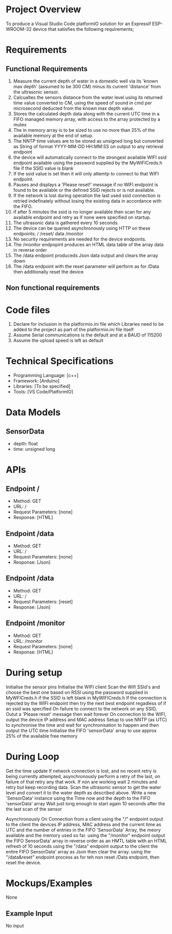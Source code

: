 # Project Overview

To produce a Visual Studio Code platformIO solution for an Expressif ESP-WROOM-32 device that satisfies the following requirements;

# Requirements

## Functional Requirements

1. Measure the current depth of water in a domestic well via its 'known max depth' (assumed to be 300 CM) minus its current 'distance' from the ultrasonic sensor.
2. Calcualtes the sensors distance from the water level using its returned time value converted to CM, using the speed of sound in cmd per microsecond deducted from the known max depth value.
3. Stores the calculated depth data along with the current UTC time in a FIFO managed memory array, with access to the array protected by a mutex
4. The in memory array is to be sized to use no more than 25% of the available memory at the end of setup.
5. The NNTP time values are to be stored as unsigned long but converted as String of format YYYY-MM-DD HH:MM:SS on output to any retrieval endpoint
6. the device will automatically connect to the strongest available WIFI ssid endpoint available using the password supplied by the MyWIFICreds.h file if the SSID value is blank
7.  If the ssid value is set then it will only attemtp to connect to that WIFI endpoint. 
8. Pauses and displays a 'Please reset!' message if no WIFI endpoint is found to be available or the defined SSID rejects or is not available.
9. If the network is lost during operation the last used ssid connection is retried indefinately without losing the existing data in accordance with the FIFO.
10. if after 5 minutes the ssid is no longer available then scan for any available endpoint and retry as if none were specified on startup.
11. The ultrasonic data is gathered every 10 seconds.
12. The device can be queried asynchronously using HTTP on these endpoints; /  /reset/ data /monitor
13. No security requirements are needed for the device endpoints.
14. The /monitor endpopint produces an HTML data table of the array data in reverse order
15. The /data endpoint produceds Json data output and clears the array down
16. The /data endpoint with the reset parameter will perform as for /Data then additionally reset the device

## Non functional requirements
# Code files
1. Declare for inclusion in the platformio.ini file which Libraries need to be added to the project as part of the platformio.ini file itself
2. Assume Serial communications is the default and at a BAUD of 115200 
3. Assume the upload speed is left as default


# Technical Specifications
- Programming Language: [c++]
- Framework: [Arduino]
- Libraries: [To be specified]
- Tools: [VS Code/PlatformIO]

# Data Models
## SensorData
- depth: float
- time: unsigned long 


# APIs
## Endpoint /
- Method: GET
- URL: /
- Request Parameters: [none]
- Response: [HTML]

## Endpoint /data
- Method: GET
- URL: /
- Request Parameters: [none]
- Response: [Json]

## Endpoint /data
- Method: GET
- URL: /
- Request Parameters: [reset]
- Response: [Json]

## Endpoint /monitor
- Method: GET
- URL: /monitor
- Request Parameters: [none]
- Response: [HTML]


# During setup
Initialise the sensor pins
Initialise the WIFI client
Scan the Wifi SSId's and choose the best one based on RSSI using the password supplied in MyWFICreds.h if the SSID is left blank in MyWIFICreds.h
If the connection is rejected by the WIFI endpoint then try the next best endpoint regadless of if an ssid was specified
On failure to connect to the network on any SSID, Outut a 'Please reset' message then wait forever
On connection to the WIFI, output the device IP address and MAC address
Setup to use NNTP (as UTC) to synchronise the time and wait for synchronisation to happen and then output the UTC time
Initialise the FIFO 'sensorData' array to use approx 25% of the available free memory


# During Loop
Get the time update
If network connection is lost, and no recent retry is being currently attempted, asynchronously perform a retry of the last, on failure of that retry any that work. If non are working wait 2 minutes and retry but keep recording data.
Scan the ultrasonic sensor to get the water level and convert it to the water depth as described above.
Write a new 'SensorData' instance using the Time now and the depth to the FIFO 'sensorData' array 
Wait just long enough to start again 10 seconds after the the last scan of the sensor


Asynchronously
On Connection from a client 
using the "/" endpoint output to the client the devices IP address, MAC address and the current time as UTC and the number of entries in the FIFO 'SensorData' Array, the meory available and the memory used so far.
using the "/monitor" endpoint output the FIFO SensorData' array in reverse order as an HMTL table with an HTML refresh of 10 seconds
using the "/data" endpoint output to the client the entire FIFO SensorData' array as Json then clear the array.
using the "/data&reset" endpoint process as for teh non reset /Data endpoint, then reset the device.



# Mockups/Examples
None
## Example Input
No input